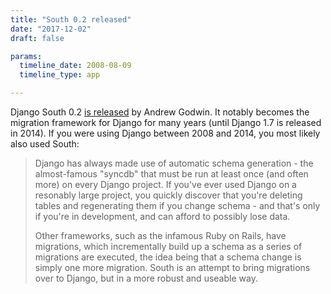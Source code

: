 ```yaml
---
title: "South 0.2 released"
date: "2017-12-02"
draft: false

params:
  timeline_date: 2008-08-09
  timeline_type: app

---
```


Django South 0.2 [is released](https://web.archive.org/web/20080831004106/http://south.aeracode.org/wiki/About) by Andrew Godwin. It notably becomes the migration framework for Django for many years (until Django 1.7 is released in 2014). If you were using Django between 2008 and 2014, you most likely also used South:

> Django has always made use of automatic schema generation - the almost-famous "syncdb" that must be run at least once (and often more) on every Django project. If you've ever used Django on a resonably large project, you quickly discover that you're deleting tables and regenerating them if you change schema - and that's only if you're in development, and can afford to possibly lose data.
>
> Other frameworks, such as the infamous Ruby on Rails, have migrations, which incrementally build up a schema as a series of migrations are executed, the idea being that a schema change is simply one more migration. South is an attempt to bring migrations over to Django, but in a more robust and useable way.
